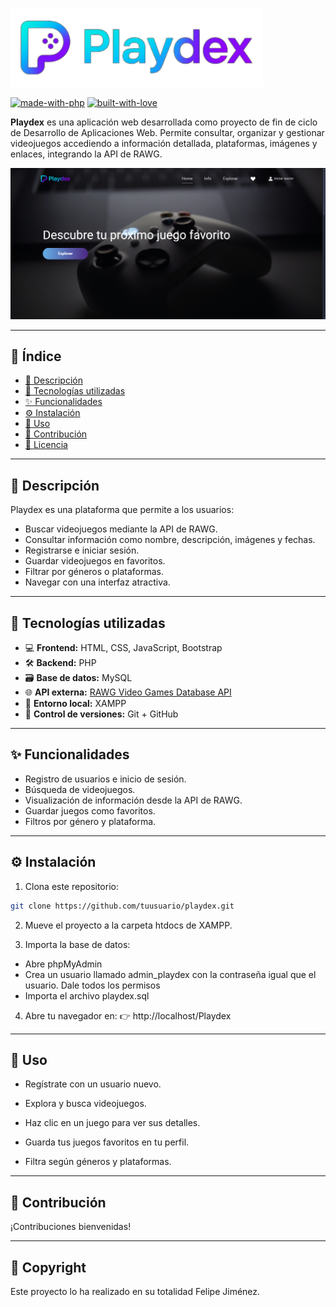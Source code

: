 ![Logo](https://github.com/felipejimeenezz/Playdex/blob/main/img/logo.PNG)

[![made-with-php](https://img.shields.io/badge/Made%20with-PHP-blue?style=for-the-badge&logo=php)](https://www.php.net/)
[![built-with-love](https://img.shields.io/badge/Built%20with-Love-red?style=for-the-badge&logo=heart)](https://github.com/felipejimeenezz)

**Playdex** es una aplicación web desarrollada como proyecto de fin de ciclo de Desarrollo de Aplicaciones Web. Permite consultar, organizar y gestionar videojuegos accediendo a información detallada, plataformas, imágenes y enlaces, integrando la API de RAWG.

![Screenshot de Playdex](https://github.com/felipejimeenezz/Playdex/blob/main/img/captura.png)  
<!-- Reemplaza el link de la imagen por una captura real de tu proyecto -->

---

## 📑 Índice

- [📌 Descripción](#descripción)
- [🧰 Tecnologías utilizadas](#tecnologías-utilizadas)
- [✨ Funcionalidades](#funcionalidades)
- [⚙️ Instalación](#instalación)
- [🚀 Uso](#uso)
- [🤝 Contribución](#contribución)
- [📄 Licencia](#licencia)

---

## 📌 Descripción

Playdex es una plataforma que permite a los usuarios:

- Buscar videojuegos mediante la API de RAWG.
- Consultar información como nombre, descripción, imágenes y fechas.
- Registrarse e iniciar sesión.
- Guardar videojuegos en favoritos.
- Filtrar por géneros o plataformas.
- Navegar con una interfaz atractiva.

---

## 🧰 Tecnologías utilizadas

- 💻 **Frontend:** HTML, CSS, JavaScript, Bootstrap
- 🛠 **Backend:** PHP
- 🗃 **Base de datos:** MySQL
- 🌐 **API externa:** [RAWG Video Games Database API](https://rawg.io/apidocs)
- 🧪 **Entorno local:** XAMPP
- 🧾 **Control de versiones:** Git + GitHub

---

## ✨ Funcionalidades

- Registro de usuarios e inicio de sesión.
- Búsqueda de videojuegos.
- Visualización de información desde la API de RAWG.
- Guardar juegos como favoritos.
- Filtros por género y plataforma.

---

## ⚙️ Instalación

1. Clona este repositorio:

```bash
git clone https://github.com/tuusuario/playdex.git
```

2. Mueve el proyecto a la carpeta htdocs de XAMPP.

3. Importa la base de datos:

- Abre phpMyAdmin
- Crea un usuario llamado admin_playdex con la contraseña igual que el usuario. Dale todos los permisos
- Importa el archivo playdex.sql

4. Abre tu navegador en:
👉 http://localhost/Playdex

---

## 🚀 Uso

- Regístrate con un usuario nuevo.

- Explora y busca videojuegos.

- Haz clic en un juego para ver sus detalles.

- Guarda tus juegos favoritos en tu perfil.

- Filtra según géneros y plataformas.

---

## 🤝 Contribución

¡Contribuciones bienvenidas!

---

## 📄 Copyright

Este proyecto lo ha realizado en su totalidad Felipe Jiménez.
